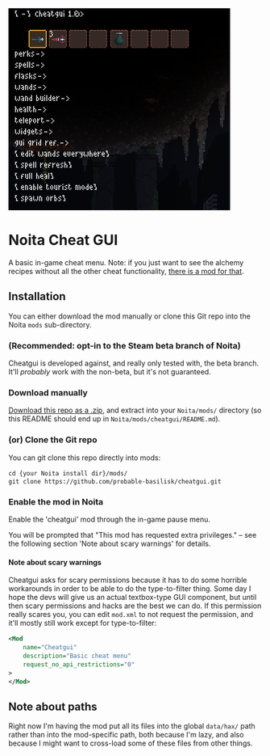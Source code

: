 ![Screenshot of the cheat menu as it appears in Noita](/screenshot.jpg?raw=true)

# Noita Cheat GUI
A basic in-game cheat menu. Note: if you just want to see the alchemy recipes without all the other cheat functionality, [there is a mod for that](https://github.com/probable-basilisk/alchemyrecipes).

## Installation

You can either download the mod manually or clone this Git repo into the Noita `mods` sub-directory.

### (Recommended: opt-in to the Steam beta branch of Noita)
Cheatgui is developed against, and really only tested with, the beta branch. It'll _probably_ work with the non-beta,
but it's not guaranteed.

### Download manually

[Download this repo as a .zip](https://github.com/probable-basilisk/cheatgui/archive/v1.0.zip), 
and extract into your `Noita/mods/` directory (so this README should end up in `Noita/mods/cheatgui/README.md`).

### (or) Clone the Git repo

You can git clone this repo directly into mods:

```
cd {your Noita install dir}/mods/
git clone https://github.com/probable-basilisk/cheatgui.git
```

### Enable the mod in Noita

Enable the 'cheatgui' mod through the in-game pause menu.

You will be prompted that "This mod has requested extra privileges." – see the following section 'Note about scary warnings' for details.

#### Note about scary warnings

Cheatgui asks for scary permissions because it has to do some horrible workarounds in
order to be able to do the type-to-filter thing. Some day I hope the devs will give
us an actual textbox-type GUI component, but until then scary permissions and
hacks are the best we can do. If this permission really scares you, you
can edit `mod.xml` to not request the permission, and it'll mostly still work
except for type-to-filter:

```XML
<Mod
	name="Cheatgui"
	description="Basic cheat menu"
	request_no_api_restrictions="0"
>
</Mod>
```

## Note about paths

Right now I'm having the mod put all its files into the global `data/hax/`
path rather than into the mod-specific path, both because I'm lazy, and
also because I might want to cross-load some of these files from other things.
